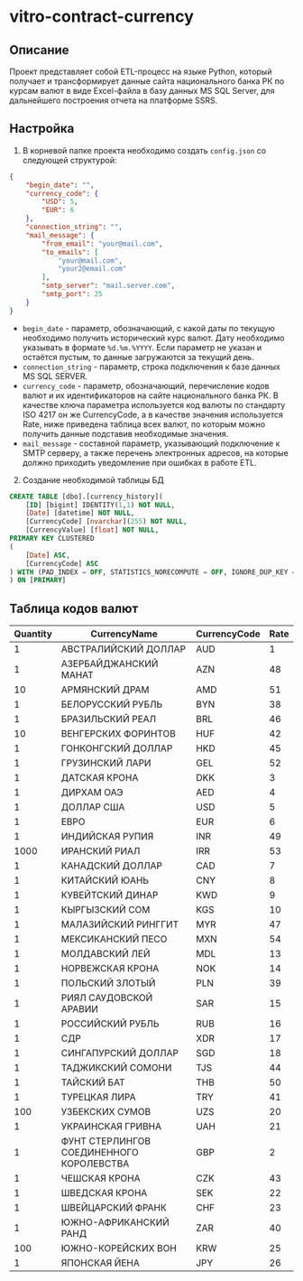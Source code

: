 # vitro-contract-currency

## Описание

Проект представляет собой ETL-процесс на языке Python, который получает и трансформирует данные сайта национального банка РК по курсам валют в виде Excel-файла в базу данных MS SQL Server, для дальнейшего построения отчета на платформе SSRS.

## Настройка

1. В корневой папке проекта необходимо создать `config.json` со следующей структурой:

```json
{
    "begin_date": "",
    "currency_code": {
        "USD": 5,
        "EUR": 6
    },
    "connection_string": "",
    "mail_message": {
        "from_email": "your@mail.com",
        "to_emails": [
            "your@mail.com",
            "your2@email.com"
        ],
        "smtp_server": "mail.server.com",
        "smtp_port": 25
    }
}
```
* `begin_date` - параметр, обозначающий, с какой даты по текущую необходимо получить исторический курс валют. Дату необходимо указывать в формате `%d.%m.%YYYY`. Если параметр не указан и остаётся пустым, то данные загружаются за текущий день.
* `connection_string` - параметр, строка подключения к базе данных MS SQL SERVER.
* `currency_code` - параметр, обозначающий, перечисление кодов валют и их идентификаторов на сайте национального банка РК. В качестве ключа параметра используется код валюты по стандарту ISO 4217 он же CurrencyCode, а в качестве значения используется Rate, ниже приведена таблица всех валют, по которым можно получить данные подставив необходимые значения.
* `mail_message` - составной параметр, указывающий подключение к SMTP серверу, а также перечень электронных адресов, на которые должно приходить уведомление при ошибках в работе ETL.

2. Создание необходимой таблицы БД

```sql
CREATE TABLE [dbo].[currency_history](
	[ID] [bigint] IDENTITY(1,1) NOT NULL,
	[Date] [datetime] NOT NULL,
	[CurrencyCode] [nvarchar](255) NOT NULL,
	[CurrencyValue] [float] NOT NULL,
PRIMARY KEY CLUSTERED 
(
	[Date] ASC,
	[CurrencyCode] ASC
) WITH (PAD_INDEX = OFF, STATISTICS_NORECOMPUTE = OFF, IGNORE_DUP_KEY = OFF, ALLOW_ROW_LOCKS = ON, ALLOW_PAGE_LOCKS = ON) ON [PRIMARY]
) ON [PRIMARY]
```

## Таблица кодов валют

| Quantity | CurrencyName                                      | CurrencyCode | Rate |
|----------|---------------------------------------------------|--------------|------|
| 1        | АВСТРАЛИЙСКИЙ ДОЛЛАР                              | AUD          | 1    |
| 1        | АЗЕРБАЙДЖАНСКИЙ МАНАТ                             | AZN          | 48   |
| 10       | АРМЯНСКИЙ ДРАМ                                    | AMD          | 51   |
| 1        | БЕЛОРУССКИЙ РУБЛЬ                                 | BYN          | 38   |
| 1        | БРАЗИЛЬСКИЙ РЕАЛ                                  | BRL          | 46   |
| 10       | ВЕНГЕРСКИХ ФОРИНТОВ                               | HUF          | 42   |
| 1        | ГОНКОНГСКИЙ ДОЛЛАР                                | HKD          | 45   |
| 1        | ГРУЗИНСКИЙ ЛАРИ                                   | GEL          | 52   |
| 1        | ДАТСКАЯ КРОНА                                     | DKK          | 3    |
| 1        | ДИРХАМ ОАЭ                                        | AED          | 4    |
| 1        | ДОЛЛАР США                                        | USD          | 5    |
| 1        | ЕВРО                                              | EUR          | 6    |
| 1        | ИНДИЙСКАЯ РУПИЯ                                   | INR          | 49   |
| 1000     | ИРАНСКИЙ РИАЛ                                     | IRR          | 53   |
| 1        | КАНАДСКИЙ ДОЛЛАР                                  | CAD          | 7    |
| 1        | КИТАЙСКИЙ ЮАНЬ                                    | CNY          | 8    |
| 1        | КУВЕЙТСКИЙ ДИНАР                                  | KWD          | 9    |
| 1        | КЫРГЫЗСКИЙ СОМ                                    | KGS          | 10   |
| 1        | МАЛАЗИЙСКИЙ РИНГГИТ                               | MYR          | 47   |
| 1        | МЕКСИКАНСКИЙ ПЕСО                                 | MXN          | 54   |
| 1        | МОЛДАВСКИЙ ЛЕЙ                                    | MDL          | 13   |
| 1        | НОРВЕЖСКАЯ КРОНА                                  | NOK          | 14   |
| 1        | ПОЛЬСКИЙ ЗЛОТЫЙ                                   | PLN          | 39   |
| 1        | РИЯЛ САУДОВСКОЙ АРАВИИ                            | SAR          | 15   |
| 1        | РОССИЙСКИЙ РУБЛЬ                                  | RUB          | 16   |
| 1        | СДР                                               | XDR          | 17   |
| 1        | СИНГАПУРСКИЙ ДОЛЛАР                               | SGD          | 18   |
| 1        | ТАДЖИКСКИЙ СОМОНИ                                 | TJS          | 44   |
| 1        | ТАЙСКИЙ БАТ                                       | THB          | 50   |
| 1        | ТУРЕЦКАЯ ЛИРА                                     | TRY          | 41   |
| 100      | УЗБЕКСКИХ СУМОВ                                   | UZS          | 20   |
| 1        | УКРАИНСКАЯ ГРИВНА                                 | UAH          | 21   |
| 1        | ФУНТ СТЕРЛИНГОВ СОЕДИНЕННОГО КОРОЛЕВСТВА          | GBP          | 2    |
| 1        | ЧЕШСКАЯ КРОНА                                     | CZK          | 43   |
| 1        | ШВЕДСКАЯ КРОНА                                    | SEK          | 22   |
| 1        | ШВЕЙЦАРСКИЙ ФРАНК                                 | CHF          | 23   |
| 1        | ЮЖНО-АФРИКАНСКИЙ РАНД                             | ZAR          | 40   |
| 100      | ЮЖНО-КОРЕЙСКИХ ВОН                                | KRW          | 25   |
| 1        | ЯПОНСКАЯ ЙЕНА                                     | JPY          | 26   |
